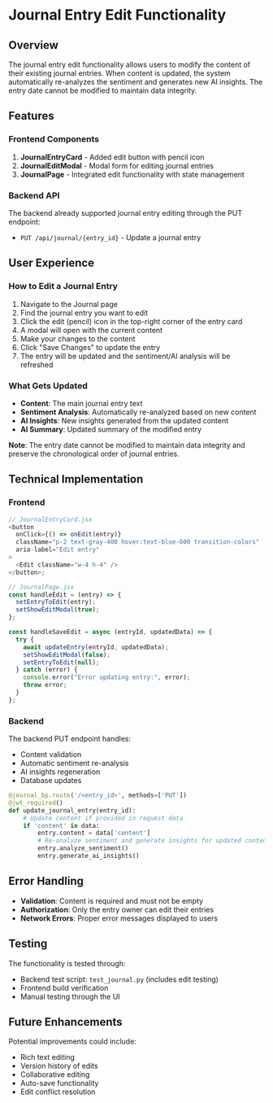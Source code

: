 # Journal Entry Edit Functionality

## Overview

The journal entry edit functionality allows users to modify the content of their existing journal entries. When content is updated, the system automatically re-analyzes the sentiment and generates new AI insights. The entry date cannot be modified to maintain data integrity.

## Features

### Frontend Components

1. **JournalEntryCard** - Added edit button with pencil icon
2. **JournalEditModal** - Modal form for editing journal entries
3. **JournalPage** - Integrated edit functionality with state management

### Backend API

The backend already supported journal entry editing through the PUT endpoint:

- `PUT /api/journal/{entry_id}` - Update a journal entry

## User Experience

### How to Edit a Journal Entry

1. Navigate to the Journal page
2. Find the journal entry you want to edit
3. Click the edit (pencil) icon in the top-right corner of the entry card
4. A modal will open with the current content
5. Make your changes to the content
6. Click "Save Changes" to update the entry
7. The entry will be updated and the sentiment/AI analysis will be refreshed

### What Gets Updated

- **Content**: The main journal entry text
- **Sentiment Analysis**: Automatically re-analyzed based on new content
- **AI Insights**: New insights generated from the updated content
- **AI Summary**: Updated summary of the modified entry

**Note**: The entry date cannot be modified to maintain data integrity and preserve the chronological order of journal entries.

## Technical Implementation

### Frontend

```javascript
// JournalEntryCard.jsx
<button
  onClick={() => onEdit(entry)}
  className="p-2 text-gray-400 hover:text-blue-600 transition-colors"
  aria-label="Edit entry"
>
  <Edit className="w-4 h-4" />
</button>;

// JournalPage.jsx
const handleEdit = (entry) => {
  setEntryToEdit(entry);
  setShowEditModal(true);
};

const handleSaveEdit = async (entryId, updatedData) => {
  try {
    await updateEntry(entryId, updatedData);
    setShowEditModal(false);
    setEntryToEdit(null);
  } catch (error) {
    console.error("Error updating entry:", error);
    throw error;
  }
};
```

### Backend

The backend PUT endpoint handles:

- Content validation
- Automatic sentiment re-analysis
- AI insights regeneration
- Database updates

```python
@journal_bp.route('/<entry_id>', methods=['PUT'])
@jwt_required()
def update_journal_entry(entry_id):
    # Update content if provided in request data
    if 'content' in data:
        entry.content = data['content']
        # Re-analyze sentiment and generate insights for updated content
        entry.analyze_sentiment()
        entry.generate_ai_insights()
```

## Error Handling

- **Validation**: Content is required and must not be empty
- **Authorization**: Only the entry owner can edit their entries
- **Network Errors**: Proper error messages displayed to users

## Testing

The functionality is tested through:

- Backend test script: `test_journal.py` (includes edit testing)
- Frontend build verification
- Manual testing through the UI

## Future Enhancements

Potential improvements could include:

- Rich text editing
- Version history of edits
- Collaborative editing
- Auto-save functionality
- Edit conflict resolution
